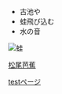 - 古池や
- 蛙飛び込む
- 水の音

![蛙](docs/47-13639641_1.jpg"蛙ではない")

[松尾芭蕉](https://r-ijin.com/matuo-basyou/)

[testページ](./test.html)

